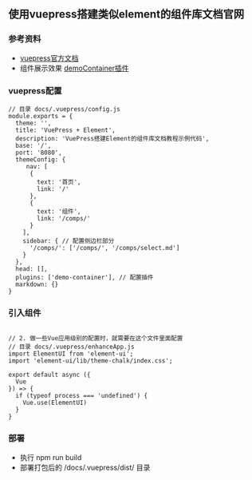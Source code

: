 ## 使用vuepress搭建类似element的组件库文档官网

### 参考资料
- [vuepress官方文档](https://www.vuepress.cn/guide/getting-started.html)
- 组件展示效果 [demoContainer插件](https://docs.chenjianhui.site/vuepress-plugin-demo-container/zh/)

### vuepress配置
```
// 目录 docs/.vuepress/config.js 
module.exports = {
  theme: '',
  title: 'VuePress + Element',
  description: 'VuePress搭建Element的组件库文档教程示例代码',
  base: '/',
  port: '8080',
  themeConfig: {
     nav: [
      {
        text: '首页',
        link: '/'
      },
      {
        text: '组件',
        link: '/comps/'
      }
    ],
    sidebar: { // 配置侧边栏部分
      '/comps/': ['/comps/', '/comps/select.md']
    }
  },
  head: [],
  plugins: ['demo-container'], // 配置插件
  markdown: {}
}

```
### 引入组件
```

// 2. 做一些Vue应用级别的配置时，就需要在这个文件里面配置
// 目录 docs/.vuepress/enhanceApp.js 
import ElementUI from 'element-ui';
import 'element-ui/lib/theme-chalk/index.css';

export default async ({
  Vue
}) => {
  if (typeof process === 'undefined') {
    Vue.use(ElementUI)
  }
}
```

### 部署
- 执行 npm run build
- 部署打包后的 /docs/.vuepress/dist/ 目录